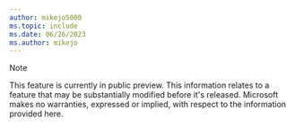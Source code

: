 ```yaml
---
author: mikejo5000
ms.topic: include
ms.date: 06/26/2023
ms.author: mikejo
---
```


> [!NOTE]
> This feature is currently in public preview. This information relates to a feature that may be substantially modified before it's released. Microsoft makes no warranties, expressed or implied, with respect to the information provided here.